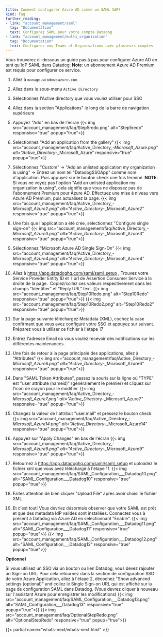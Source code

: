 ```yaml
---
title: Comment configurer Azure AD comme un SAML IdP?
kind: faq
further_reading:
- link: "account_management/saml"
  tag: "Documentation"
  text: Configurez SAML pour votre compte Datadog
- link: "account_management/multi_organization"
  tag: "Documentation"
  text: Configurez vos Teams et Organisations avec plusieurs comptes
---
```


Vous trouverez ci-dessous un guide pas à pas pour configurer Azure AD en tant qu'IdP SAML dans Datadog:
**Note**: un abonnement Azure AD Premium est requis pour configurer ce service.

1. Allez à `manage.windowsazure.com`

2. Allez dans le sous-menu `Active Directory` 

3. Sélectionnez l'Active directory que vous voulez utiliser pour SSO

4. Allez dans la section "Applications" le long de la barre de navigation supérieure

5. Appuyez "Add" en bas de l'écran
    {{< img src="account_management/faq/Step5redo.png" alt="Step5redo" responsive="true" popup="true">}}

6. Selectionnez "Add an application from the gallery"
    {{< img src="account_management/faq/Active_Directory_-_Microsoft_Azure.png" alt="Active_Directory_-_Microsoft_Azure" responsive="true" popup="true">}}

7. Sélectionnez "Custom" -> "Add an unlisted application my organization is using" -> Entrez un nom tel "DatadogSSOApp" comme nom d'application. Puis appuyez sur le bouton check une fois terminé.
    **NOTE**: Si vous ne voyez pas l'option "Add an unlisted application my organization is using", cela signifie que vous ne disposez pas de l'abonnement Premium pour Azure AD. Effectuez une mise à niveau vers Azure AD Premium, puis actualisez la page.
    {{< img src="account_management/faq/Active_Directory_-_Microsoft_Azure2.png" alt="Active_Directory_-_Microsoft_Azure2" responsive="true" popup="true">}}

8. Une fois que l'application a été crée, sélectionnez "Configure single sign-on"
    {{< img src="account_management/faq/Active_Directory_-_Microsoft_Azure3.png" alt="Active_Directory_-_Microsoft_Azure3" responsive="true" popup="true">}}

9. Sélectionnez "Microsoft Azure AD Single Sign-On"
    {{< img src="account_management/faq/Active_Directory_-_Microsoft_Azure4.png" alt="Active_Directory_-_Microsoft_Azure4" responsive="true" popup="true">}}

10. Allez à https://app.datadoghq.com/saml/saml_setup , Trouvez votre Service Provider Entity ID et  l'url de Assertion Consumer Service à la droite de la page.  Copiez/collez ces valeurs respectivement dans les champs "Identifier" et "Reply URL" text.
    {{< img src="account_management/faq/Step10Redo.png" alt="Step10Redo" responsive="true" popup="true">}}
    {{< img src="account_management/faq/Step10Redo2.png" alt="Step10Redo2" responsive="true" popup="true">}}

11. Sur la page suivante téléchargez Metadata (XML), cochez la case confirmant que vous avez configuré votre SSO et appuyez sur suivant. Préparez vous à utiliser ce fichier à l'étape 17

12. Entrez l'adresse Email où vous voulez recevoir des notifications sur les différentes maintenances.

13. Une fois de retour à la page principale des applications, allez à "Attributes"
    {{< img src="account_management/faq/Active_Directory_-_Microsoft_Azure6.png" alt="Active_Directory_-_Microsoft_Azure6" responsive="true" popup="true">}}

14. Dans "SAML Token Attributes", passez la souris sur la ligne où "TYPE" est "user attribute (nameid)" (généralement le premier) et cliquez sur l'icon de crayon pour le modifier.
    {{< img src="account_management/faq/Active_Directory_-_Microsoft_Azure7.png" alt="Active_Directory_-_Microsoft_Azure7" responsive="true" popup="true">}}

15. Changez la valeur de l'attribut  "user.mail" et pressez le bouton check
    {{< img src="account_management/faq/Active_Directory_-_Microsoft_Azure14.png" alt="Active_Directory_-_Microsoft_Azure14" responsive="true" popup="true">}}

16. Appuyez sur "Apply Changes" en bas de l'écran
    {{< img src="account_management/faq/Active_Directory_-_Microsoft_Azure9.png" alt="Active_Directory_-_Microsoft_Azure9" responsive="true" popup="true">}}

17. Retournez à https://app.datadoghq.com/saml/saml_setup et uploadez le fichier xml que vous avez téléchargé à l'étape 11:
    {{< img src="account_management/faq/SAML_Configuration___Datadog10.png" alt="SAML_Configuration___Datadog10" responsive="true" popup="true">}}

18. Faites attention de bien cliquer "Upload File" après avoir choisi le fichier XML

19. Et c'est tout! Vous devriez désormais observer que votre SAML est prêt et que des metadata IdP valides sont installées. Connectez vous à présent à Datadog via Azure AD en selectionnant "Enable".
  {{< img src="account_management/faq/SAML_Configuration___Datadog11.png" alt="SAML_Configuration___Datadog11" responsive="true" popup="true">}}
  {{< img src="account_management/faq/SAML_Configuration___Datadog12.png" alt="SAML_Configuration___Datadog12" responsive="true" popup="true">}}

**Optionnel**

Si vous utilisez un SSO via un bouton ou lien Datadog, vous devez rajouter un Sign-on URL. Pour cela retournez dans la section de configuration SSO de votre Azure Application, allez à l'étape 2, décochez "Show advanced settings (optional)" and collez le Single Sign-on URL qui est affiché sur la page de configuration SAML dans Datadog. (Vous devrez cliquer à nouveau sur l'assistant Azure pour enregistrer les modifications)
{{< img src="account_management/faq/SAML_Configuration___Datadog13.png" alt="SAML_Configuration___Datadog13" responsive="true" popup="true">}}
{{< img src="account_management/faq/OptionalStepRedo.png" alt="OptionalStepRedo" responsive="true" popup="true">}}

{{< partial name="whats-next/whats-next.html" >}}